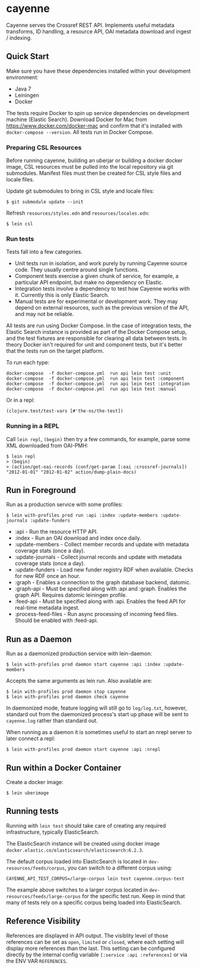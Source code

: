 # cayenne

Cayenne serves the Crossref REST API. Implements useful metadata transforms, ID handling, a resource API, OAI metadata
download and ingest / indexing.

## Quick Start

Make sure you have these dependencies installed within your development environment:

- Java 7
- Leiningen
- Docker

The tests require Docker to spin up service dependencies on development machine (Elastic Search). Download Docker for Mac from https://www.docker.com/docker-mac and confirm that it's installed with `docker-compose --version`. All tests run in Docker Compose.

### Preparing CSL Resources

Before running cayenne, building an uberjar or building a docker docker image, CSL resources
must be pulled into the local repository via git submodules. Manifest files must then be
created for CSL style files and locale files.

Update git submodules to bring in CSL style and locale files:

    $ git submodule update --init

Refresh `resources/styles.edn` and `resources/locales.edn`:

    $ lein csl

### Run tests

Tests fall into a few categories.

 - Unit tests run in isolation, and work purely by running Cayenne source code. They usually centre around single functions.
 - Component tests exercise a given chunk of service, for example, a particular API endpoint, but make no dependency on Elastic.
 - Integration tests involve a dependency to test how Cayenne works with it. Currently this is only Elastic Search.
 - Manual tests are for experimental or development work. They may depend on external resources, such as the previous version of the API, and may not be reliable.
 
All tests are run using Docker Compose. In the case of integration tests, the Elastic Search instance is provided as part of the Docker Compose setup, and the test fixtures are responsible for clearing all data between tests. In theory Docker isn't required for unit and component tests, but it's better that the tests run on the target platform. 

To run each type:

    docker-compose  -f docker-compose.yml  run api lein test :unit
    docker-compose  -f docker-compose.yml  run api lein test :component
    docker-compose  -f docker-compose.yml  run api lein test :integration
    docker-compose  -f docker-compose.yml  run api lein test :manual

Or in a repl:

    (clojure.test/test-vars [#'the-ns/the-test])

### Running in a REPL

Call `lein repl`, `(begin)` then try a few commands, for example, parse some XML downloaded from
OAI-PMH:

    $ lein repl
    > (begin)
	> (action/get-oai-records (conf/get-param [:oai :crossref-journals]) "2012-01-01" "2012-01-02" action/dump-plain-docs)

## Run in Foreground

Run as a production service with some profiles:

    $ lein with-profiles prod run :api :index :update-members :update-journals :update-funders

- :api - Run the resource HTTP API.
- :index - Run an OAI download and index once daily.
- :update-members - Collect member records and update with metadata coverage stats (once a day).
- :update-journals - Collect journal records and update with metadata coverage stats (once a day).
- :update-funders - Load new funder registry RDF when available. Checks for new RDF once an hour.
- :graph - Enables a connection to the graph database backend, datomic.
- :graph-api - Must be specified along with :api and :graph. Enables the graph API. Requires datomic leiningen profile.
- :feed-api - Must be specified along with :api. Enables the feed API for real-time metadata ingest.
- :process-feed-files - Run async processing of incoming feed files. Should be enabled with :feed-api.

## Run as a Daemon

Run as a daemonized production service with lein-daemon:

    $ lein with-profiles prod daemon start cayenne :api :index :update-members

Accepts the same arguments as lein run. Also available are:

    $ lein with-profiles prod daemon stop cayenne
    $ lein with-profiles prod daemon check cayenne

In daemonized mode, feature logging will still go to `log/log.txt`, however,
standard out from the daemonized process's start up phase will be sent to
`cayenne.log` rather than standard out.

When running as a daemon it is sometimes useful to start an nrepl server
to later connect a repl:

    $ lein with-profiles prod daemon start cayenne :api :nrepl

## Run within a Docker Container

Create a docker image:

    $ lein uberimage

## Running tests

Running with `lein test` should take care of creating any required infrastructure, typically ElasticSearch. 

The ElasticSearch instance will be created using docker image `docker.elastic.co/elasticsearch/elasticsearch:6.2.3`.

The default corpus loaded into ElasticSearch is located in `dev-resources/feeds/corpus`, you can switch to a different corpus using: 

``` 
CAYENNE_API_TEST_CORPUS=/large-corpus lein test cayenne.corpus-test
```

The example above switches to a larger corpus located in `dev-resources/feeds/large-corpus` for the specific test run. Keep in mind that many of tests rely on a specific corpus being loaded into ElasticSearch.

## Reference Visibility

References are displayed in API output. The visiblity level of those references
can be set as `open`, `limited` or `closed`, where each setting will display
more references than the last. This setting can be configured directly by
the internal config variable `[:service :api :references]` or via the ENV VAR
`REFERENCES`.
